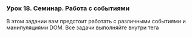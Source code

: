 ### Урок 18. Семинар. Работа с событиями
 В этом задании вам предстоит работать с различными событиями и манипуляциями
 DOM. Все задачи выполняйте внутри тега <script> 
 
 1. При изменении значения в <input> с id="from", значение, содержащееся
 в нем, должно моментально отображаться в <span>.
 ○ Этозначит, что при каждом изменении текста в инпуте, текст в <span>
 должен обновляться соответственно.
 2. При клике на кнопку с классом messageBtn необходимо выполнить
 следующие действия для элемента с классом message:
 ○ Добавить два класса: animate_animated и animate_fadeInLeftBig.
 ○ Установить стиль visibility в значение 'visible'.
 3. При отправке формы проверьте, заполнены ли все поля.
 ○ Если какое-либо поле не заполнено, форма не должна отправляться.
 ○ Незаполненные поля должны быть подсвечены (добавлен класс error).
 ○ Кактолько пользователь начинает заполнять поле, выполните проверку:
 ■ Если поле пустое, подсветите его (добавьте класс error).
 ■ Если поле заполнено, уберите подсветку (удалите класс error)


Выполнение:

Скрипт: Обновляет текст в <span> при изменении значения в <input> с id="from".

Добавляет классы animate_animated и animate_fadeInLeftBig, а также устанавливает стиль visibility в значение 'visible' для элемента с классом message при клике на кнопку с классом messageBtn.

Проверяет заполненность полей формы при отправке и подсвечивает незаполненные поля. Также проверяет поля при вводе данных и убирает подсветку, если поле заполнено.